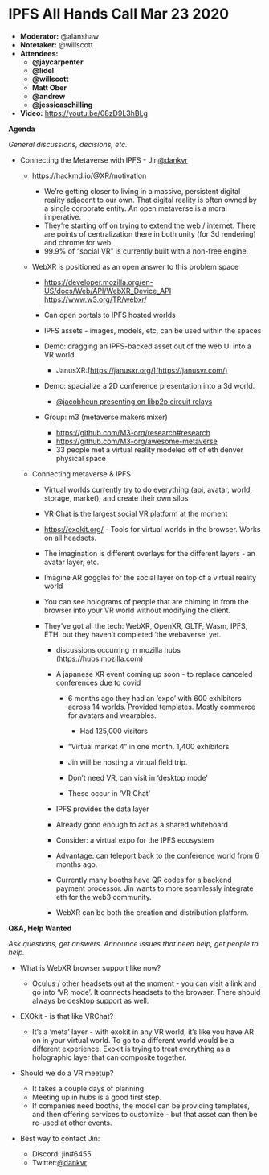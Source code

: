 # IPFS All Hands Call Mar 23 2020

-   **Moderator:** @alanshaw
-   **Notetaker:** @willscott
-   **Attendees:**
    -   __@jaycarpenter__
    -   __@lidel__
    -   __@willscott__
    -   __Matt Ober__
    -   __@andrew__
    -   __@jessicaschilling__
-   **Video:** https://youtu.be/08zD9L3hBLg

**Agenda**

_General discussions, decisions, etc._

-   Connecting the Metaverse with IPFS - Jin[@dankvr](https://twitter.com/dankvr)

    -   <https://hackmd.io/@XR/motivation>

        -   We’re getting closer to living in a massive, persistent digital reality adjacent to our own. That digital reality is often owned by a single corporate entity. An open metaverse is a moral imperative.
        -   They’re starting off on trying to extend the web / internet. There are points of centralization there in both unity (for 3d rendering) and chrome for web.
        -   99.9% of “social VR” is currently built with a non-free engine.

    -   WebXR is positioned as an open answer to this problem space

        -   <https://developer.mozilla.org/en-US/docs/Web/API/WebXR_Device_API>   
            <https://www.w3.org/TR/webxr/>
        -   Can open portals to IPFS hosted worlds
        -   IPFS assets - images, models, etc, can be used within the spaces
        -   Demo: dragging an IPFS-backed asset out of the web UI into a VR world

            -   JanusXR:[https://janusxr.org/](https://janusvr.com/)

        -   Demo: spacialize a 2D conference presentation into a 3d world.

            -   [@jacobheun presenting on libp2p circuit relays](https://vimeo.com/312827390)

        -   Group: m3 (metaverse makers mixer)

            -   <https://github.com/M3-org/research#research>
            -   <https://github.com/M3-org/awesome-metaverse>
            -   33 people met a virtual reality modeled off of eth denver physical space

    -   Connecting metaverse & IPFS

        -   Virtual worlds currently try to do everything (api, avatar, world, storage, market), and create their own silos
        -   VR Chat is the largest social VR platform at the moment
        -   <https://exokit.org/> - Tools for virtual worlds in the browser. Works on all headsets.
        -   The imagination is different overlays for the different layers - an avatar layer, etc.
        -   Imagine AR goggles for the social layer on top of a virtual reality world
        -   You can see holograms of people that are chiming in from the browser into your VR world without modifying the client.
        -   They’ve got all the tech: WebXR, OpenXR, GLTF, Wasm, IPFS, ETH. but they haven’t completed ‘the webaverse’ yet.

            -   discussions occurring in mozilla hubs (<https://hubs.mozilla.com>)
            -   A japanese XR event coming up soon - to replace canceled conferences due to covid

                -   6 months ago they had an ‘expo’ with 600 exhibitors across 14 worlds. Provided templates. Mostly commerce for avatars and wearables.

                    -   Had 125,000 visitors

                -   “Virtual market 4” in one month. 1,400 exhibitors
                -   Jin will be hosting a virtual field trip.
                -   Don’t need VR, can visit in ‘desktop mode’
                -   These occur in ‘VR Chat’

            -   IPFS provides the data layer
            -   Already good enough to act as a shared whiteboard
            -   Consider: a virtual expo for the IPFS ecosystem
            -   Advantage: can teleport back to the conference world from 6 months ago.
            -   Currently many booths have QR codes for a backend payment processor. Jin wants to more seamlessly integrate eth for the web3 community.
            -   WebXR can be both the creation and distribution platform.


**Q&A, Help Wanted**

_Ask questions, get answers. Announce issues that need help, get people to help._

-   What is WebXR browser support like now?

    -   Oculus / other headsets out at the moment - you can visit a link and go into ‘VR mode’. It connects headsets to the browser. There should always be desktop support as well.

-   EXOkit - is that like VRChat?

    -   It’s a ‘meta’ layer - with exokit in any VR world, it’s like you have AR on in your virtual world. To go to a different world would be a different experience. Exokit is trying to treat everything as a holographic layer that can composite together.

-   Should we do a VR meetup?

    -   It takes a couple days of planning
    -   Meeting up in hubs is a good first step.
    -   If companies need booths, the model can be providing templates, and then offering services to customize - but that asset can then be re-used at other events.

-   Best way to contact Jin:

    -   Discord: jin#6455
    -   Twitter:[@dankvr](https://twitter.com/dankvr)
